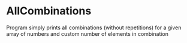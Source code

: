 # AllCombinations
Program simply prints all combinations (without repetitions) for a given array of numbers and custom number of elements in combination
